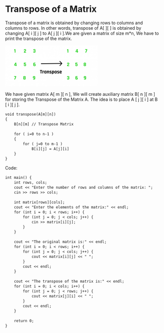 # Transpose of a Matrix

Transpose of a matrix is obtained by changing rows to columns and columns to rows. In other words, transpose of A[ ][ ] is obtained by changing A[ i ][ j ] to A[ j ][ i ].We are given a matrix of size m\*n, We have to print the transpose of the matrix.

![alt text](transpose_matrix-300x132.png)

We have given matrix A[ m ][ n ], We will create auxiliary matrix B[ n ][ m ] for storing the Transpose of the Matrix A. The idea is to place A [ j ][ i ] at B [ i ][ j ].

    void transpose(A[m][n])
    {
        B[n][m] // Transpose Matrix

        for ( i=0 to n-1 )
        {
            for ( j=0 to m-1 )
                B[i][j] = A[j][i]
        }
    }

Code:

    int main() {
        int rows, cols;
        cout << "Enter the number of rows and columns of the matrix: ";
        cin >> rows >> cols;

        int matrix[rows][cols];
        cout << "Enter the elements of the matrix:" << endl;
        for (int i = 0; i < rows; i++) {
            for (int j = 0; j < cols; j++) {
                cin >> matrix[i][j];
            }
        }

        cout << "The original matrix is:" << endl;
        for (int i = 0; i < rows; i++) {
            for (int j = 0; j < cols; j++) {
                cout << matrix[i][j] << " ";
            }
            cout << endl;
        }

        cout << "The transpose of the matrix is:" << endl;
        for (int i = 0; i < cols; i++) {
            for (int j = 0; j < rows; j++) {
                cout << matrix[j][i] << " ";
            }
            cout << endl;
        }

        return 0;
    }
